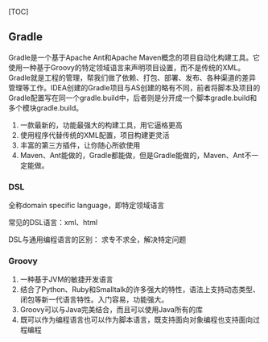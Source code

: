 [TOC]
## Gradle

Gradle是一个基于Apache Ant和Apache Maven概念的项目自动化构建工具。它使用一种基于Groovy的特定领域语言来声明项目设置，而不是传统的XML。Gradle就是工程的管理，帮我们做了依赖、打包、部署、发布、各种渠道的差异管理等工作。IDEA创建的Gradle项目与AS创建的略有不同，前者将脚本及项目的Gradle配置写在同一个gradle.build中，后者则是分开成一个脚本gradle.build和多个模块gradle.build。

1. 一款最新的，功能最强大的构建工具，用它逼格更高
2. 使用程序代替传统的XML配置，项目构建更灵活
3. 丰富的第三方插件，让你随心所欲使用
4. Maven、Ant能做的，Gradle都能做，但是Gradle能做的，Maven、Ant不一定能做。

### DSL

全称domain specific language，即特定领域语言

常见的DSL语言：xml、html

DSL与通用编程语言的区别： 求专不求全，解决特定问题

### Groovy

1. 一种基于JVM的敏捷开发语言
2. 结合了Python、Ruby和Smalltalk的许多强大的特性，语法上支持动态类型、闭包等新一代语言特性。入门容易，功能强大。
3. Groovy可以与Java完美结合，而且可以使用Java所有的库
4. 既可以作为编程语言也可以作为脚本语言，既支持面向对象编程也支持面向过程编程

